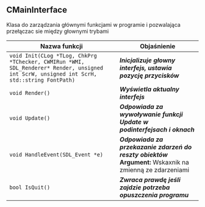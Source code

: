 ## **CMainInterface**

Klasa do zarządzania głównymi funkcjami w programie i pozwalająca przełączac sie między głownymi trybami

| Nazwa funkcji                 | Objaśnienie                              |
| ----------------------------- | ---------------------------------------- |
| `void Init(CLog *TLog, ChkPrg *TChecker, CWMIRun *WMI, SDL_Renderer* Render, unsigned int ScrW, unsigned int ScrH, std::string FontPath)` | ***Inicjalizuje głowny interfejs, ustawia pozycję przycisków*** | **Argument 1:** Wskaxnik na obiekt log **Argumtn 2:** Wskaźnik do obiektu odpowiedzialnego za sprawdzanie rejestru **Argument 3:** wskaźnik na obiekt WMI **Argument 4:** wskaźnik na renderer **Argument 5,6:** Szerokość i wysokość okna głównego **Argument 7:** ścieżka do czcionki
| `void Render()`              | ***Wyświetla aktualny interfejs***       |
| `void Update()`               | ***Odpowiada za wywoływanie funkcji Update w podinterfejsach i oknach*** |
| `void HandleEvent(SDL_Event *e)` | ***Odpowiada za przekazanie zdarzeń do reszty obiektów*** **Argument:** Wskaxnik na zmienną ze zdarzeniami |
| `bool IsQuit()`              | ***Zwraca prawdę jeśli zajdzie potrzeba opuszczenia programu*** |

